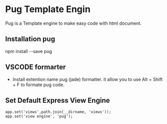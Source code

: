 # Pug Template Engin
Pug is a Template engine to make easy code with html document.
## Installation pug
npm install --save pug

## VSCODE formarter
- Install extention name pug (jade) formatter. it allow you to use Alt + Shift + F to formate pug code.

## Set Default Express View Engine
```
app.set('views',path.join(__dirname, 'views'));
app.set('view engine', 'pug');
```